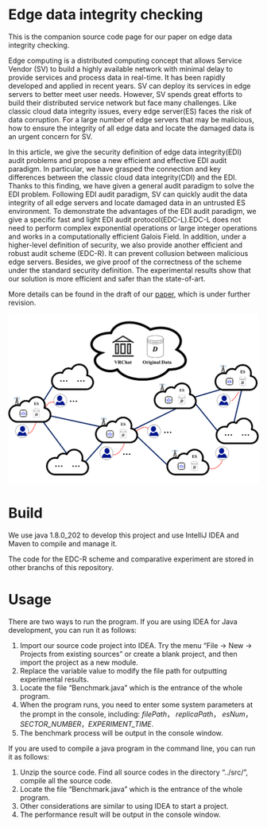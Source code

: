 # Edge data integrity checking

This is the companion source code page for our paper on edge data integrity checking.

Edge computing is a distributed computing concept that allows Service Vendor (SV) to build a highly available network with minimal delay to provide services and process data in real-time.
It has been rapidly developed and applied in recent years. SV can deploy its services in edge servers to better meet user needs.
However, SV spends great efforts to build their distributed service network but face many challenges. Like classic cloud data integrity issues, every edge server(ES) faces the risk of data corruption.
For a large number of edge servers that may be malicious, how to ensure the integrity of all edge data and locate the damaged data is an urgent concern for SV.

In this article, we give the security definition of edge data integrity(EDI) audit problems and propose a new efficient and effective EDI audit paradigm.
In particular, we have grasped the connection and key differences between the classic cloud data integrity(CDI) and the EDI.
Thanks to this finding, we have given a general audit paradigm to solve the EDI problem.
Following EDI audit paradigm, SV can quickly audit the data integrity of all edge servers and locate damaged data in an untrusted ES environment.
To demonstrate the advantages of the EDI audit paradigm, we give a specific fast and light EDI audit protocol(EDC-L).EDC-L does not need to perform complex exponential operations or large integer operations and works in a computationally efficient Galois Field.
In addition, under a higher-level definition of security, we also provide another efficient and robust audit scheme (EDC-R).
It can prevent collusion between malicious edge servers.
Besides, we give proof of the correctness of the scheme under the standard security definition.
The experimental results show that our solution is more efficient and safer than the state-of-art.

More details can be found in the draft of our [paper](https://jquanstorage-1302225808.cos.ap-guangzhou.myqcloud.com/myfile/szu_edc_prossess_preview.pdf), which is under further revision.



<img src="mdPics/ApplicationDataDeployedonEdgeServers-1643561428998.png" alt="ApplicationDataDeployedonEdgeServers" style="zoom:50%;" />

# Build

We use java 1.8.0_202 to develop this project and use IntelliJ IDEA and Maven to compile and manage it. 

The code for the EDC-R scheme and  comparative experiment are stored in other branchs of this repository.



# Usage

There are two ways to run the program. If you are using IDEA for Java development, you can run it as follows:

1. Import our source code project into IDEA. Try the menu “File -> New ->  Projects from existing sources” or create a blank project, and then import the project as a new module.
2. Replace the variable value to modify the file path for outputting experimental results.
3. Locate the file “Benchmark.java” which is the entrance of the whole program.
4. When the program runs, you need to enter some system parameters at the prompt in the console, including: *filePath*， *replicaPath*， *esNum*， *SECTOR_NUMBER*，*EXPERIMENT_TIME*. 
5. The benchmark process will be output in the console window.

If you are used to compile a java program in the command line, you can run it as follows:

1. Unzip the source code. Find all source codes in the directory “../src/”, compile all the source code.
2. Locate the file “Benchmark.java” which is the entrance of the whole program.
3. Other considerations are similar to using IDEA to start a project.
4. The performance result will be output in the console window.



